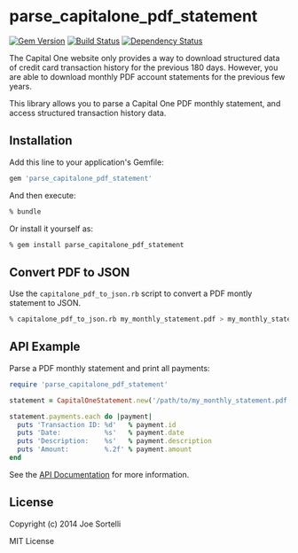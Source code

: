 # parse_capitalone_pdf_statement

[![Gem Version](https://badge.fury.io/rb/parse_capitalone_pdf_statement.svg)](http://badge.fury.io/rb/parse_capitalone_pdf_statement)
[![Build Status](https://travis-ci.org/sortelli/parse_capitalone_pdf_statement.svg?branch=develop)](https://travis-ci.org/sortelli/parse_capitalone_pdf_statement)
[![Dependency Status](https://gemnasium.com/sortelli/parse_capitalone_pdf_statement.svg)](https://gemnasium.com/sortelli/parse_capitalone_pdf_statement)


The Capital One website only provides a way to download structured
data of credit card transaction history for the previous 180 days.
However, you are able to download monthly PDF account statements
for the previous few years.

This library allows you to parse a Capital One PDF monthly statement,
and access structured transaction history data.

## Installation

Add this line to your application's Gemfile:

```ruby
gem 'parse_capitalone_pdf_statement'
```

And then execute:

```bash
% bundle
```

Or install it yourself as:

```bash
% gem install parse_capitalone_pdf_statement
```

## Convert PDF to JSON

Use the ```capitalone_pdf_to_json.rb``` script to convert a PDF
montly statement to JSON.

```bash
% capitalone_pdf_to_json.rb my_monthly_statement.pdf > my_monthly_statement.json
```

## API Example

Parse a PDF monthly statement and print all payments:

```ruby
require 'parse_capitalone_pdf_statement'

statement = CapitalOneStatement.new('/path/to/my_monthly_statement.pdf')

statement.payments.each do |payment|
  puts 'Transaction ID: %d'   % payment.id
  puts 'Date:           %s'   % payment.date
  puts 'Description:    %s'   % payment.description
  puts 'Amount:         %.2f' % payment.amount
end
```

See the [API
Documentation](http://sortelli.github.io/parse_capitalone_pdf_statement/frames.html#!CapitalOneStatement.html)
for more information.

## License

Copyright (c) 2014 Joe Sortelli

MIT License
